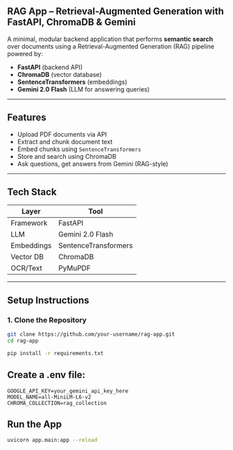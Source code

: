 ## RAG App – Retrieval-Augmented Generation with FastAPI, ChromaDB & Gemini

A minimal, modular backend application that performs **semantic search** over documents using a Retrieval-Augmented Generation (RAG) pipeline powered by:

- **FastAPI** (backend API)
- **ChromaDB** (vector database)
- **SentenceTransformers** (embeddings)
- **Gemini 2.0 Flash** (LLM for answering queries)

---

## Features

- Upload PDF documents via API
- Extract and chunk document text
- Embed chunks using `SentenceTransformers`
- Store and search using ChromaDB
- Ask questions, get answers from Gemini (RAG-style)

---

## Tech Stack

| Layer       | Tool                         |
|-------------|------------------------------|
| Framework   | FastAPI                      |
| LLM         | Gemini 2.0 Flash             |
| Embeddings  | SentenceTransformers         |
| Vector DB   | ChromaDB                     |
| OCR/Text    | PyMuPDF                      |

---

## Setup Instructions

### 1. Clone the Repository

```bash
git clone https://github.com/your-username/rag-app.git
cd rag-app

pip install -r requirements.txt

```

## Create a .env file:
```
GOOGLE_API_KEY=your_gemini_api_key_here
MODEL_NAME=all-MiniLM-L6-v2
CHROMA_COLLECTION=rag_collection
```

## Run the App

```bash
uvicorn app.main:app --reload
```

